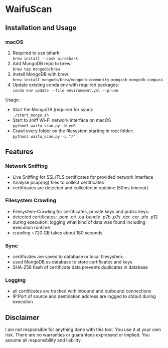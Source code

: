 # WaifuScan

## Installation and Usage

### macOS

1. Required to use tshark: <br>`brew install --cask wireshark`
2. Add MongoDB repo to brew: <br>`brew tap mongodb/brew`
3. Install MongoDB with brew: <br>`brew install mongodb/brew/mongodb-community mongosh mongodb-compass`
4. Update existing conda env with required packages: <br>`conda env update --file environment.yml --prune`

Usage:
- Start the MongoDB (required for sync): <br>`./start_mongo.sh`
- Start to sniff Wi-Fi network interface on macOS<br>`python3 waifu_scan.py -N en0`
- Crawl every folder on the filesystem starting in root folder:<br>`python3 waifu_scan.py -L "/"`

## Features

### Network Sniffing
- Live Sniffing for SSL/TLS certificates for provided network interface
- Analyse pcap(ng) files to collect certificates
- certificates are detected and collected in realtime (50ms timeout)

### Filesystem Crawling
- Filesystem-Crawling for certificates, private keys and public keys:
- detected certificates: .pem .crt .ca-bundle .p7b .p7s .der .cer .pfx .p12
- during execution: logging what kind of data was found including execution runtime
- crawling ~720 GB takes about 180 seconds

### Sync
- certificates are saved to database or local filesystem:
- used MongoDB as database to store certificates and keys
- SHA-256 hash of certificate data prevents duplicates in database

### Logging
- all certificates are tracked with inbound and outbound connections
- IP:Port of source and destination address are logged to stdout during execution

## Disclaimer

I am not responsible for anything done with this tool. You use it at your own risk. There are no warranties or guarantees expressed or implied. You assume all responsibility and liability.